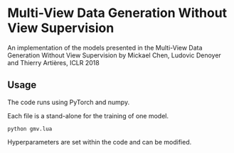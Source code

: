 # Multi-View Data Generation Without View Supervision
An implementation of the models presented in the Multi-View Data Generation Without View Supervision by Mickael Chen, Ludovic Denoyer and Thierry Artières, ICLR 2018

## Usage

The code runs using PyTorch and numpy.

Each file is a stand-alone for the training of one model.
```
python gmv.lua
```

Hyperparameters are set within the code and can be modified.
